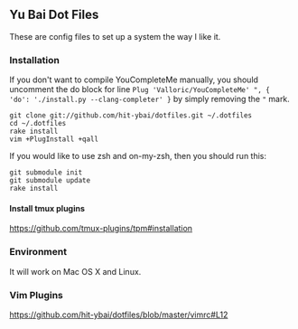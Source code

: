 ## Yu Bai Dot Files

These are config files to set up a system the way I like it.

### Installation

If you don't want to compile YouCompleteMe manually, you should uncomment the do block for line `Plug 'Valloric/YouCompleteMe' ", { 'do': './install.py --clang-completer' }` by simply removing the `"` mark.

```
git clone git://github.com/hit-ybai/dotfiles.git ~/.dotfiles
cd ~/.dotfiles
rake install
vim +PlugInstall +qall
```

If you would like to use zsh and on-my-zsh, then you should run this:

```
git submodule init
git submodule update
rake install
```

#### Install tmux plugins

https://github.com/tmux-plugins/tpm#installation

### Environment

It will work on Mac OS X and Linux.

### Vim Plugins

https://github.com/hit-ybai/dotfiles/blob/master/vimrc#L12
